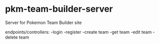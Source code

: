 
# pkm-team-builder-server

Server for Pokemon Team Builder site

endpoints/controllers:
-login
-register
-create team
-get team
-edit team
-delete team
